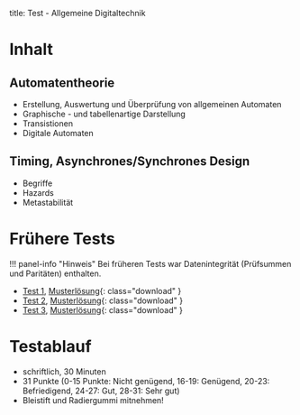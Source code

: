 title: Test - Allgemeine Digitaltechnik

# Inhalt
## Automatentheorie
* Erstellung, Auswertung und Überprüfung von allgemeinen Automaten
* Graphische - und tabellenartige Darstellung
* Transistionen
* Digitale Automaten

## Timing, Asynchrones/Synchrones Design
* Begriffe
* Hazards
* Metastabilität

# Frühere Tests

!!! panel-info "Hinweis"
    Bei früheren Tests war Datenintegrität (Prüfsummen und Paritäten) enthalten.

* [Test 1]({filename}test_digitaltechnik_1.pdf), [Musterlösung]({filename}test_digitaltechnik_1_loesung.pdf){: class="download" }
* [Test 2]({filename}test_digitaltechnik_2.pdf), [Musterlösung]({filename}test_digitaltechnik_2_loesung.pdf){: class="download" }
* [Test 3]({filename}test_digitaltechnik_3.pdf), [Musterlösung]({filename}test_digitaltechnik_3_loesung.pdf){: class="download" }

# Testablauf
* schriftlich, 30 Minuten
* 31 Punkte (0-15 Punkte: Nicht genügend, 16-19: Genügend, 20-23: Befriedigend, 24-27: Gut, 28-31: Sehr gut)
* Bleistift und Radiergummi mitnehmen!

